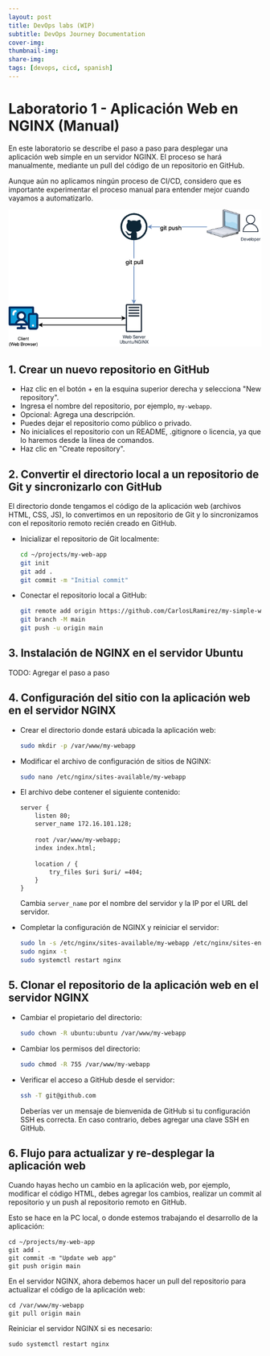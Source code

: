 ```yaml
---
layout: post
title: DevOps labs (WIP)
subtitle: DevOps Journey Documentation
cover-img:
thumbnail-img:
share-img: 
tags: [devops, cicd, spanish]
---
```



# Laboratorio 1 - Aplicación Web en NGINX (Manual)

En este laboratorio se describe el paso a paso para desplegar una aplicación web simple en un servidor NGINX. El proceso se hará manualmente, mediante un pull del código de un repositorio en GitHub.

Aunque aún no aplicamos ningún proceso de CI/CD, considero que es importante experimentar el proceso manual para entender mejor cuando vayamos a automatizarlo.

![alt text](../assets/img/Lab1-webapp-nginix-manual.drawio.png)

## 1. Crear un nuevo repositorio en GitHub

- Haz clic en el botón + en la esquina superior derecha y selecciona "New repository".
- Ingresa el nombre del repositorio, por ejemplo, `my-webapp`.
- Opcional: Agrega una descripción.
- Puedes dejar el repositorio como público o privado.
- No inicialices el repositorio con un README, .gitignore o licencia, ya que lo haremos desde la línea de comandos.
- Haz clic en "Create repository".

## 2. Convertir el directorio local a un repositorio de Git y sincronizarlo con GitHub

El directorio donde tengamos el código de la aplicación web (archivos HTML, CSS, JS), lo convertimos en un repositorio de Git y lo sincronizamos con el repositorio remoto recién creado en GitHub.

- Inicializar el repositorio de Git localmente:
  ```bash
  cd ~/projects/my-web-app
  git init
  git add .
  git commit -m "Initial commit"
  ```
- Conectar el repositorio local a GitHub:
  ```bash
  git remote add origin https://github.com/CarlosLRamirez/my-simple-web-app.git
  git branch -M main
  git push -u origin main
  ```

## 3. Instalación de NGINX en el servidor Ubuntu

TODO: Agregar el paso a paso

## 4. Configuración del sitio con la aplicación web en el servidor NGINX

- Crear el directorio donde estará ubicada la aplicación web:
  ```bash
  sudo mkdir -p /var/www/my-webapp
  ```
- Modificar el archivo de configuración de sitios de NGINX:
  ```bash
  sudo nano /etc/nginx/sites-available/my-webapp
  ```

- El archivo debe contener el siguiente contenido:
  ```nginx
  server {
      listen 80;
      server_name 172.16.101.128;

      root /var/www/my-webapp;
      index index.html;

      location / {
          try_files $uri $uri/ =404;
      }
  }
  ```

  Cambia `server_name` por el nombre del servidor y la IP por el URL del servidor.

- Completar la configuración de NGINX y reiniciar el servidor:
  ```bash
  sudo ln -s /etc/nginx/sites-available/my-webapp /etc/nginx/sites-enabled/
  sudo nginx -t
  sudo systemctl restart nginx
  ```

## 5. Clonar el repositorio de la aplicación web en el servidor NGINX

- Cambiar el propietario del directorio:
  ```bash
  sudo chown -R ubuntu:ubuntu /var/www/my-webapp
  ```

- Cambiar los permisos del directorio:
  ```bash
  sudo chmod -R 755 /var/www/my-webapp
  ```
- Verificar el acceso a GitHub desde el servidor:
  ```bash
  ssh -T git@github.com
  ```

  Deberías ver un mensaje de bienvenida de GitHub si tu configuración SSH es correcta. En caso contrario, debes agregar una clave SSH en GitHub.

## 6. Flujo para actualizar y re-desplegar la aplicación web

Cuando hayas hecho un cambio en la aplicación web, por ejemplo, modificar el código HTML, debes agregar los cambios, realizar un commit al repositorio y un push al repositorio remoto en GitHub.

Esto se hace en la PC local, o donde estemos trabajando el desarrollo de la aplicación:
```shell
cd ~/projects/my-web-app
git add .
git commit -m "Update web app"
git push origin main
```

En el servidor NGINX, ahora debemos hacer un pull del repositorio para actualizar el código de la aplicación web:
```shell
cd /var/www/my-webapp
git pull origin main
```

Reiniciar el servidor NGINX si es necesario:
```shell
sudo systemctl restart nginx
```

